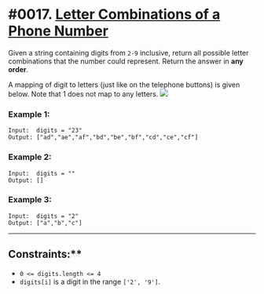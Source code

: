 # #0017. [Letter Combinations of a Phone Number](https://leetcode.com/problems/letter-combinations-of-a-phone-number/)

Given a string containing digits from `2-9` inclusive, return all possible letter combinations that the number could represent. Return the answer in **any order**.

A mapping of digit to letters (just like on the telephone buttons) is given below. Note that 1 does not map to any letters.
![](https://upload.wikimedia.org/wikipedia/commons/thumb/7/73/Telephone-keypad2.svg/200px-Telephone-keypad2.svg.png)

### Example 1:

```
Input:  digits = "23"
Output: ["ad","ae","af","bd","be","bf","cd","ce","cf"]
```

### Example 2:

```
Input:  digits = ""
Output: []
```
### Example 3:

```
Input:  digits = "2"
Output: ["a","b","c"]
```

----

## Constraints:**
* `0 <= digits.length <= 4`
* `digits[i]` is a digit in the range `['2', '9']`.

